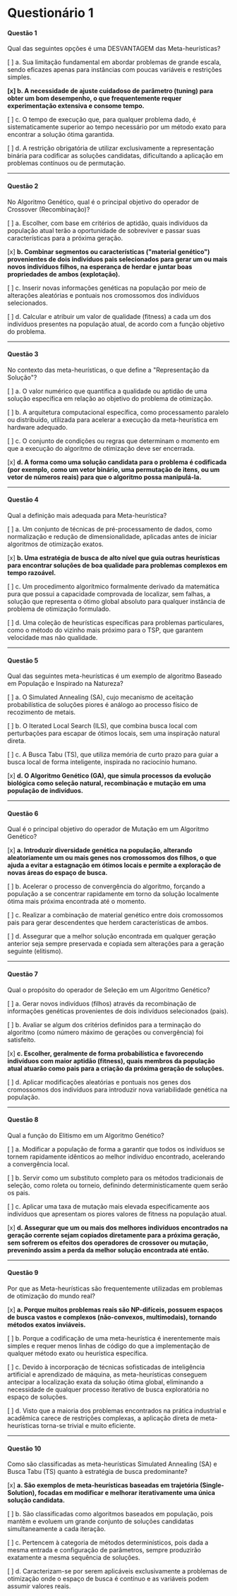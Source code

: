 # Questionário 1

#### Questão 1
Qual das seguintes opções é uma DESVANTAGEM das Meta-heurísticas?

[ ] a. Sua limitação fundamental em abordar problemas de grande escala, sendo eficazes apenas para instâncias com poucas variáveis e restrições simples.

**[x] b. A necessidade de ajuste cuidadoso de parâmetro (tuning) para obter um bom desempenho, o que frequentemente requer experimentação extensiva e consome tempo.**

[ ] c. O tempo de execução que, para qualquer problema dado, é sistematicamente superior ao tempo necessário por um método exato para encontrar a solução ótima garantida.

[ ] d. A restrição obrigatória de utilizar exclusivamente a representação binária para codificar as soluções candidatas, dificultando a aplicação em problemas contínuos ou de permutação.

---

#### Questão 2
No Algoritmo Genético, qual é o principal objetivo do operador de Crossover (Recombinação)?

[ ] a. Escolher, com base em critérios de aptidão, quais indivíduos da população atual terão a oportunidade de sobreviver e passar suas características para a próxima geração.

[x] **b. Combinar segmentos ou características ("material genético") provenientes de dois indivíduos pais selecionados para gerar um ou mais novos indivíduos filhos, na esperança de herdar e juntar boas propriedades de ambos (explotação).**

[ ] c. Inserir novas informações genéticas na população por meio de alterações aleatórias e pontuais nos cromossomos dos indivíduos selecionados.

[ ] d. Calcular e atribuir um valor de qualidade (fitness) a cada um dos indivíduos presentes na população atual, de acordo com a função objetivo do problema.

---

#### Questão 3
No contexto das meta-heurísticas, o que define a "Representação da Solução"?

[ ] a. O valor numérico que quantifica a qualidade ou aptidão de uma solução específica em relação ao objetivo do problema de otimização.

[ ] b. A arquitetura computacional específica, como processamento paralelo ou distribuído, utilizada para acelerar a execução da meta-heurística em hardware adequado.

[ ] c. O conjunto de condições ou regras que determinam o momento em que a execução do algoritmo de otimização deve ser encerrada.

[x] **d. A forma como uma solução candidata para o problema é codificada (por exemplo, como um vetor binário, uma permutação de itens, ou um vetor de números reais) para que o algoritmo possa manipulá-la.**

---

#### Questão 4
Qual a definição mais adequada para Meta-heurística?

[ ] a. Um conjunto de técnicas de pré-processamento de dados, como normalização e redução de dimensionalidade, aplicadas antes de iniciar algoritmos de otimização exatos.

[x] **b. Uma estratégia de busca de alto nível que guia outras heurísticas para encontrar soluções de boa qualidade para problemas complexos em tempo razoável.**

[ ] c. Um procedimento algorítmico formalmente derivado da matemática pura que possui a capacidade comprovada de localizar, sem falhas, a solução que representa o ótimo global absoluto para qualquer instância de problema de otimização formulado.

[ ] d. Uma coleção de heurísticas específicas para problemas particulares, como o método do vizinho mais próximo para o TSP, que garantem velocidade mas não qualidade.

---

#### Questão 5
Qual das seguintes meta-heurísticas é um exemplo de algoritmo Baseado em População e Inspirado na Natureza?

[ ] a. O Simulated Annealing (SA), cujo mecanismo de aceitação probabilística de soluções piores é análogo ao processo físico de recozimento de metais.

[ ] b. O Iterated Local Search (ILS), que combina busca local com perturbações para escapar de ótimos locais, sem uma inspiração natural direta.

[ ] c. A Busca Tabu (TS), que utiliza memória de curto prazo para guiar a busca local de forma inteligente, inspirada no raciocínio humano.

[x] **d. O Algoritmo Genético (GA), que simula processos da evolução biológica como seleção natural, recombinação e mutação em uma população de indivíduos.**

---

#### Questão 6
Qual é o principal objetivo do operador de Mutação em um Algoritmo Genético?

[x] **a. Introduzir diversidade genética na população, alterando aleatoriamente um ou mais genes nos cromossomos dos filhos, o que ajuda a evitar a estagnação em ótimos locais e permite a exploração de novas áreas do espaço de busca.**

[ ] b. Acelerar o processo de convergência do algoritmo, forçando a população a se concentrar rapidamente em torno da solução localmente ótima mais próxima encontrada até o momento.

[ ] c. Realizar a combinação de material genético entre dois cromossomos pais para gerar descendentes que herdem características de ambos.

[ ] d. Assegurar que a melhor solução encontrada em qualquer geração anterior seja sempre preservada e copiada sem alterações para a geração seguinte (elitismo).

---

#### Questão 7
Qual o propósito do operador de Seleção em um Algoritmo Genético?

[ ] a. Gerar novos indivíduos (filhos) através da recombinação de informações genéticas provenientes de dois indivíduos selecionados (pais).

[ ] b. Avaliar se algum dos critérios definidos para a terminação do algoritmo (como número máximo de gerações ou convergência) foi satisfeito.

[x] **c. Escolher, geralmente de forma probabilística e favorecendo indivíduos com maior aptidão (fitness), quais membros da população atual atuarão como pais para a criação da próxima geração de soluções.**

[ ] d. Aplicar modificações aleatórias e pontuais nos genes dos cromossomos dos indivíduos para introduzir nova variabilidade genética na população.

---

#### Questão 8
Qual a função do Elitismo em um Algoritmo Genético?

[ ] a. Modificar a população de forma a garantir que todos os indivíduos se tornem rapidamente idênticos ao melhor indivíduo encontrado, acelerando a convergência local.

[ ] b. Servir como um substituto completo para os métodos tradicionais de seleção, como roleta ou torneio, definindo deterministicamente quem serão os pais.

[ ] c. Aplicar uma taxa de mutação mais elevada especificamente aos indivíduos que apresentam os piores valores de fitness na população atual.

[x] **d. Assegurar que um ou mais dos melhores indivíduos encontrados na geração corrente sejam copiados diretamente para a próxima geração, sem sofrerem os efeitos dos operadores de crossover ou mutação, prevenindo assim a perda da melhor solução encontrada até então.**

---

#### Questão 9
Por que as Meta-heurísticas são frequentemente utilizadas em problemas de otimização do mundo real?

[x] **a. Porque muitos problemas reais são NP-difíceis, possuem espaços de busca vastos e complexos (não-convexos, multimodais), tornando métodos exatos inviáveis.**

[ ] b. Porque a codificação de uma meta-heurística é inerentemente mais simples e requer menos linhas de código do que a implementação de qualquer método exato ou heurística específica.

[ ] c. Devido à incorporação de técnicas sofisticadas de inteligência artificial e aprendizado de máquina, as meta-heurísticas conseguem antecipar a localização exata da solução ótima global, eliminando a necessidade de qualquer processo iterativo de busca exploratória no espaço de soluções.

[ ] d. Visto que a maioria dos problemas encontrados na prática industrial e acadêmica carece de restrições complexas, a aplicação direta de meta-heurísticas torna-se trivial e muito eficiente.

---

#### Questão 10
Como são classificadas as meta-heurísticas Simulated Annealing (SA) e Busca Tabu (TS) quanto à estratégia de busca predominante?

[x] **a. São exemplos de meta-heurísticas baseadas em trajetória (Single-Solution), focadas em modificar e melhorar iterativamente uma única solução candidata.**

[ ] b. São classificadas como algoritmos baseados em população, pois mantêm e evoluem um grande conjunto de soluções candidatas simultaneamente a cada iteração.

[ ] c. Pertencem à categoria de métodos determinísticos, pois dada a mesma entrada e configuração de parâmetros, sempre produzirão exatamente a mesma sequência de soluções.

[ ] d. Caracterizam-se por serem aplicáveis exclusivamente a problemas de otimização onde o espaço de busca é contínuo e as variáveis podem assumir valores reais.